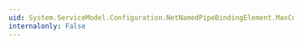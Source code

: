 ```yaml
---
uid: System.ServiceModel.Configuration.NetNamedPipeBindingElement.MaxConnections
internalonly: False
---
```

